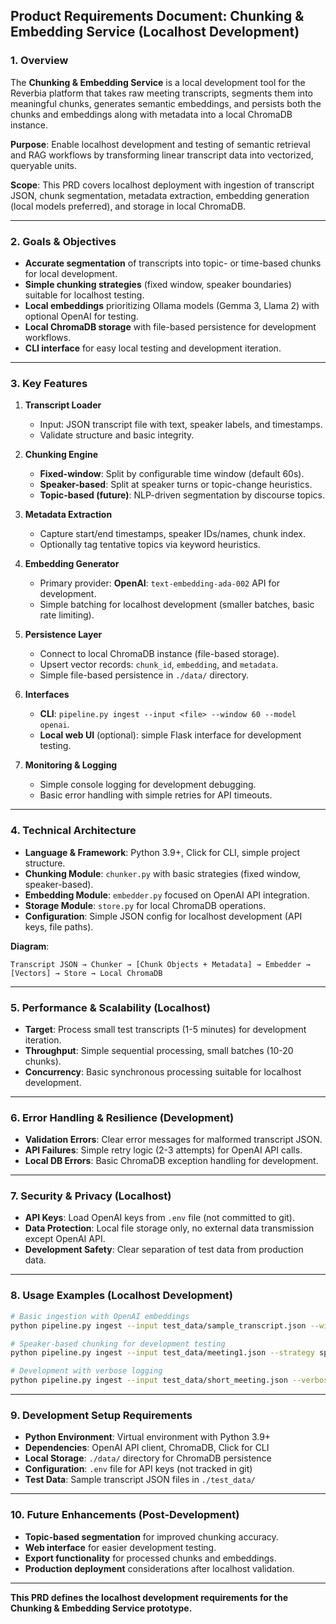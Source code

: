 ## Product Requirements Document: Chunking & Embedding Service (Localhost Development)

### 1. Overview

The **Chunking & Embedding Service** is a local development tool for the Reverbia platform that takes raw meeting transcripts, segments them into meaningful chunks, generates semantic embeddings, and persists both the chunks and embeddings along with metadata into a local ChromaDB instance.

**Purpose**: Enable localhost development and testing of semantic retrieval and RAG workflows by transforming linear transcript data into vectorized, queryable units.

**Scope**: This PRD covers localhost deployment with ingestion of transcript JSON, chunk segmentation, metadata extraction, embedding generation (local models preferred), and storage in local ChromaDB.

---

### 2. Goals & Objectives

* **Accurate segmentation** of transcripts into topic- or time-based chunks for local development.
* **Simple chunking strategies** (fixed window, speaker boundaries) suitable for localhost testing.
* **Local embeddings** prioritizing Ollama models (Gemma 3, Llama 2) with optional OpenAI for testing.
* **Local ChromaDB storage** with file-based persistence for development workflows.
* **CLI interface** for easy local testing and development iteration.

---

### 3. Key Features

1. **Transcript Loader**

   * Input: JSON transcript file with text, speaker labels, and timestamps.
   * Validate structure and basic integrity.

2. **Chunking Engine**

   * **Fixed-window**: Split by configurable time window (default 60s).
   * **Speaker-based**: Split at speaker turns or topic-change heuristics.
   * **Topic-based (future)**: NLP-driven segmentation by discourse topics.

3. **Metadata Extraction**

   * Capture start/end timestamps, speaker IDs/names, chunk index.
   * Optionally tag tentative topics via keyword heuristics.

4. **Embedding Generator**

   * Primary provider: **OpenAI**: `text-embedding-ada-002` API for development.
   * Simple batching for localhost development (smaller batches, basic rate limiting).

5. **Persistence Layer**

   * Connect to local ChromaDB instance (file-based storage).
   * Upsert vector records: `chunk_id`, `embedding`, and `metadata`.
   * Simple file-based persistence in `./data/` directory.

6. **Interfaces**

   * **CLI**: `pipeline.py ingest --input <file> --window 60 --model openai`.
   * **Local web UI** (optional): simple Flask interface for development testing.

7. **Monitoring & Logging**

   * Simple console logging for development debugging.
   * Basic error handling with simple retries for API timeouts.

---

### 4. Technical Architecture

* **Language & Framework**: Python 3.9+, Click for CLI, simple project structure.
* **Chunking Module**: `chunker.py` with basic strategies (fixed window, speaker-based).
* **Embedding Module**: `embedder.py` focused on OpenAI API integration.
* **Storage Module**: `store.py` for local ChromaDB operations.
* **Configuration**: Simple JSON config for localhost development (API keys, file paths).

**Diagram**:

```
Transcript JSON → Chunker → [Chunk Objects + Metadata] → Embedder → [Vectors] → Store → Local ChromaDB
```

---

### 5. Performance & Scalability (Localhost)

* **Target**: Process small test transcripts (1-5 minutes) for development iteration.
* **Throughput**: Simple sequential processing, small batches (10-20 chunks).
* **Concurrency**: Basic synchronous processing suitable for localhost development.

---

### 6. Error Handling & Resilience (Development)

* **Validation Errors**: Clear error messages for malformed transcript JSON.
* **API Failures**: Simple retry logic (2-3 attempts) for OpenAI API calls.
* **Local DB Errors**: Basic ChromaDB exception handling for development.

---

### 7. Security & Privacy (Localhost)

* **API Keys**: Load OpenAI keys from `.env` file (not committed to git).
* **Data Protection**: Local file storage only, no external data transmission except OpenAI API.
* **Development Safety**: Clear separation of test data from production data.

---

### 8. Usage Examples (Localhost Development)

```bash
# Basic ingestion with OpenAI embeddings
python pipeline.py ingest --input test_data/sample_transcript.json --window 60

# Speaker-based chunking for development testing
python pipeline.py ingest --input test_data/meeting1.json --strategy speaker

# Development with verbose logging
python pipeline.py ingest --input test_data/short_meeting.json --verbose
```

---

### 9. Development Setup Requirements

* **Python Environment**: Virtual environment with Python 3.9+
* **Dependencies**: OpenAI API client, ChromaDB, Click for CLI
* **Local Storage**: `./data/` directory for ChromaDB persistence
* **Configuration**: `.env` file for API keys (not tracked in git)
* **Test Data**: Sample transcript JSON files in `./test_data/`

---

### 10. Future Enhancements (Post-Development)

* **Topic-based segmentation** for improved chunking accuracy.
* **Web interface** for easier development testing.
* **Export functionality** for processed chunks and embeddings.
* **Production deployment** considerations after localhost validation.

---

**This PRD defines the localhost development requirements for the Chunking & Embedding Service prototype.**
